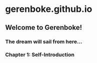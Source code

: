# gerenboke.github.io


## Welcome to Gerenboke!


### The dream will sail from here...

### Chapter 1: Self-Introduction
